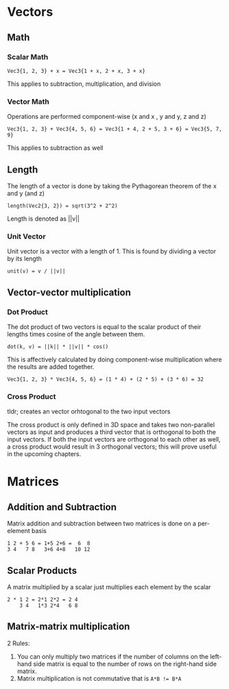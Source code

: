 # Vectors

## Math

### Scalar Math

```
Vec3{1, 2, 3} + x = Vec3{1 + x, 2 + x, 3 + x}
```

This applies to subtraction, multiplication, and division

### Vector Math

Operations are performed component-wise (x and x , y and y, z and z)

```
Vec3{1, 2, 3} + Vec3{4, 5, 6} = Vec3{1 + 4, 2 + 5, 3 + 6} = Vec3{5, 7, 9}
```

This applies to subtraction as well

## Length 

The length of a vector is done by taking the Pythagorean theorem of the x and y (and z)

```
length(Vec2{3, 2}) = sqrt(3^2 + 2^2)
```

Length is denoted as ||v||

### Unit Vector

Unit vector is a vector with a length of 1. This is found by dividing a vector by its length

```
unit(v) = v / ||v||
```

## Vector-vector multiplication

### Dot Product

The dot product of two vectors is equal to the scalar product of their lengths times cosine
of the angle between them.

```
dot(k, v) = ||k|| * ||v|| * cos()
```

This is affectively calculated by doing component-wise multiplication where the results are added
together.

```
Vec3{1, 2, 3} * Vec3{4, 5, 6} = (1 * 4) + (2 * 5) + (3 * 6) = 32
```

### Cross Product

tldr; creates an vector orhtogonal to the two input vectors

The cross product is only defined in 3D space and takes two non-parallel vectors as input and produces a third
vector that is orthogonal to both the input vectors. If both the input vectors are orthogonal to each other as well,
a cross product would result in 3 orthogonal vectors; this will prove useful in the upcoming chapters.

# Matrices

## Addition and Subtraction

Matrix addition and subtraction between two matrices is done on a per-element basis

```
1 2 + 5 6 = 1+5 2+6 =  6  8
3 4   7 8   3+6 4+8   10 12
```

## Scalar Products

A matrix multiplied by a scalar just multiplies each element by the scalar

```
2 * 1 2 = 2*1 2*2 = 2 4
    3 4   1*3 2*4   6 8
```

## Matrix-matrix multiplication

2 Rules:

1. You can only multiply two matrices if the number of columns on the left-hand side matrix is equal to the number of rows on the right-hand side matrix.
2. Matrix multiplication is not commutative that is `A*B != B*A`
